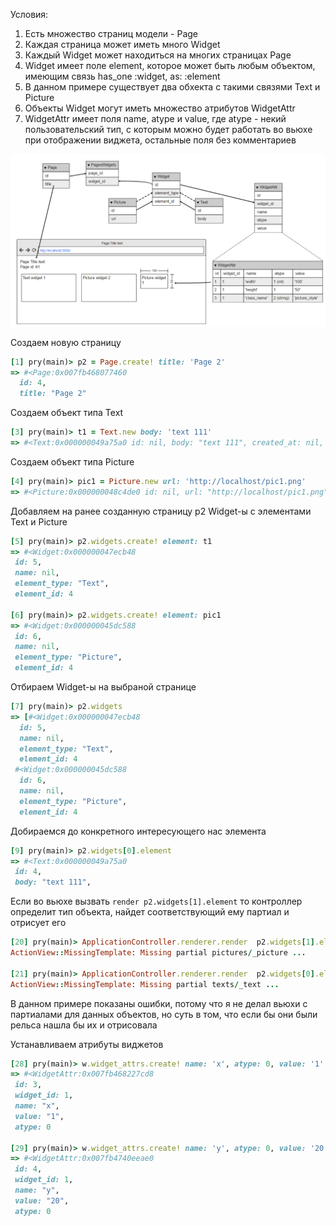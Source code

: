 Условия:
 1. Есть множество страниц модели - Page
 2. Каждая страница может иметь много Widget
 3. Каждый Widget может находиться на многих страницах Page
 4. Widget имеет поле element, которое может быть любым объектом, имеющим связь has_one :widget, as: :element
 5. В данном примере существует два обхекта с такими связями Text и Picture
 6. Объекты Widget могут иметь множество атрибутов WidgetAttr
 7. WidgetAttr имеет поля name, atype и value, где atype - некий пользовательский тип, с которым можно будет работать во вьюхе при отображении виджета, остальные поля без комментариев

![Общая схема](/diagram.PNG)

Создаем новую страницу
```ruby
[1] pry(main)> p2 = Page.create! title: 'Page 2'
=> #<Page:0x007fb468077460
  id: 4,
  title: "Page 2"
```
Создаем объект типа Text
```ruby
[3] pry(main)> t1 = Text.new body: 'text 111'
=> #<Text:0x000000049a75a0 id: nil, body: "text 111", created_at: nil, updated_at: nil>
```

Создаем объект типа Picture
```ruby
[4] pry(main)> pic1 = Picture.new url: 'http://localhost/pic1.png'
=> #<Picture:0x000000048c4de0 id: nil, url: "http://localhost/pic1.png", created_at: nil, updated_at: nil>
```

Добавляем на ранее созданную страницу p2 Widget-ы с элементами Text и Picture
```ruby
[5] pry(main)> p2.widgets.create! element: t1
=> #<Widget:0x000000047ecb48
 id: 5,
 name: nil,
 element_type: "Text",
 element_id: 4

[6] pry(main)> p2.widgets.create! element: pic1
=> #<Widget:0x000000045dc588
 id: 6,
 name: nil,
 element_type: "Picture",
 element_id: 4
```

Отбираем Widget-ы на выбраной странице
```ruby
[7] pry(main)> p2.widgets
=> [#<Widget:0x000000047ecb48
  id: 5,
  name: nil,
  element_type: "Text",
  element_id: 4
 #<Widget:0x000000045dc588
  id: 6,
  name: nil,
  element_type: "Picture",
  element_id: 4
```

Добираемся до конкретного интересующего нас элемента
```ruby
[9] pry(main)> p2.widgets[0].element
=> #<Text:0x000000049a75a0
 id: 4,
 body: "text 111",
```

Если во вьюхе вызвать ```render p2.widgets[1].element``` то контроллер определит тип объекта, найдет соответствующий ему партиал и отрисует его
```ruby
[20] pry(main)> ApplicationController.renderer.render  p2.widgets[1].element
ActionView::MissingTemplate: Missing partial pictures/_picture ...

[21] pry(main)> ApplicationController.renderer.render  p2.widgets[0].element
ActionView::MissingTemplate: Missing partial texts/_text ...
```
В данном примере показаны ошибки, потому что я не делал вьюхи с партиалами для данных объектов, но суть в том, что если бы они были рельса нашла бы их и отрисовала

Устанавливаем атрибуты виджетов
```ruby
[28] pry(main)> w.widget_attrs.create! name: 'x', atype: 0, value: '1'
=> #<WidgetAttr:0x007fb468227cd8
 id: 3,
 widget_id: 1,
 name: "x",
 value: "1",
 atype: 0

[29] pry(main)> w.widget_attrs.create! name: 'y', atype: 0, value: '20'
=> #<WidgetAttr:0x007fb4740eeae0
 id: 4,
 widget_id: 1,
 name: "y",
 value: "20",
 atype: 0
```

